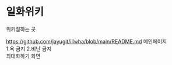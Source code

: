 # 일화위키
위키질하는 곳<br>

https://github.com/jayugit/illwha/blob/main/README.md
메인페이지<br>
1.욕 금지
2.비난 금지<br>
최대화하기 화면
